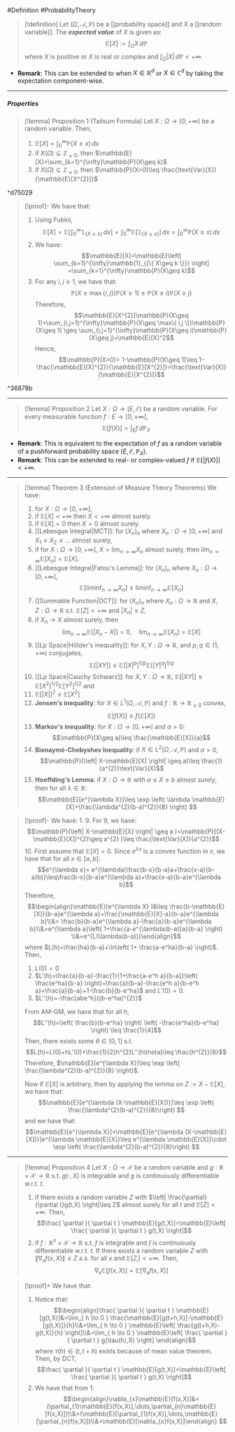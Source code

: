 #Definition #ProbabilityTheory 

> [!definition]
> Let $(\Omega,\mathcal{A},\mathbb{P})$ be a [[probability space]] and $X$ a [[random variable]]. The ***expected value*** of $X$ is given as: $$\mathbb{E}[X]:=\int_{\Omega}^{} X \, d\mathbb{P} $$where $X$ is positive or $X$ is real or complex and $\int_{\Omega}^{} \left| X \right| \, d\mathbb{P}<+\infty$.

- **Remark**: This can be extended to when $X\in \mathbb{R}^d$ or $X\in \mathbb{C}^d$ by taking the expectation component-wise.
---
##### Properties
> [!lemma] Proposition 1 (Tailsum Formula)
> Let $X:\Omega\to[0,+\infty]$ be a random variable. Then, 
> 1. $\mathbb{E}[X]=\int_{0}^{\infty} \mathbb{P}(X\geq x) \, dx$
> 2. if $X(\Omega)\subseteq \mathbb{Z}_{\geq 0}$, then $\mathbb{E}[X]=\sum_{k=1}^{\infty}\mathbb{P}(X\geq k)$
> 3. if $X(\Omega)\subseteq \mathbb{Z}_{\geq 0}$, then $\mathbb{P}(X=0)\leq \frac{\text{Var}(X)}{\mathbb{E}[X^{2}]}$

^d75029

> [!proof]-
> We have that:
> 1. Using Fubini, $$\mathbb{E}[X]=\mathbb{E}\left[ \int_{0}^{\infty} \mathbb{1}_{\{ X\geq x \}} \, dx  \right] =\int_{0}^{\infty}\mathbb{E}[\mathbb{1}_{\{ X\geq x \}}]  \, dx=\int_{0}^{\infty} \mathbb{P}(X\geq x) \, dx  $$
> 2. We have: $$\mathbb{E}[X]=\mathbb{E}\left[ \sum_{k=1}^{\infty}\mathbb{1}_{{\{ X\geq k \}}} \right] =\sum_{k=1}^{\infty}\mathbb{P}(X\geq k)$$
> 3. For any $i,j\geq 1$, we have that: $$\mathbb{P}(X\geq \max\{ i,j \})\mathbb{P}(X\geq 1)\geq \mathbb{P}(X\geq i)\mathbb{P}(X\geq j)$$Therefore, $$\mathbb{E}[X^{2}]\mathbb{P}(X\geq 1)=\sum_{i,j=1}^{\infty}\mathbb{P}(X\geq  \max\{ i,j \})\mathbb{P}(X\geq 1) \geq \sum_{i,j=1}^{\infty}\mathbb{P}(X\geq i)\mathbb{P}(X\geq j)=\mathbb{E}[X]^2$$Hence, $$\mathbb{P}(X=0)= 1-\mathbb{P}(X\geq 1)\leq 1-\frac{\mathbb{E}[X]^{2}}{\mathbb{E}[X^{2}]}=\frac{\text{Var}(X)}{\mathbb{E}[X^{2}]}$$

^36878b

---
> [!lemma] Proposition 2 
> Let $X:\Omega\to (E,\mathcal{E})$ be a random variable. For every measurable function $f:E\to[0,+\infty]$, $$\mathbb{E}[f(X)]=\int_{E}^{} f\, d\mathbb{P}_{X} $$
- **Remark**: This is equivalent to the expectation of $f$ as a random variable of a pushforward probability space $(E,\mathcal{E},\mathbb{P}_{X})$. 
- **Remark**: This can be extended to real- or complex-valued $f$ if $\mathbb{E}[\left| f(X) \right|]<+\infty$. 
---
> [!lemma] Theorem 3 (Extension of Measure Theory Theorems)
> We have:
> 1. for $X:\Omega\to[0,+\infty]$, 
> 	1. if $\mathbb{E}[X]<+\infty$ then $X<+\infty$ almost surely.
> 	2. if $\mathbb{E}[X]=0$ then $X=0$ almost surely.
> 2. [[Lebesgue Integral|MCT]]: for $(X_{n})_{n}$ where $X_{n}:\Omega\to[0,+\infty]$ and $X_{1}\leq X_{2}\leq\dots$ almost surely,
> 	1. if for $X:\Omega\to[0,+\infty]$, $X=\lim_{ n \to \infty }X_{n}$ almost surely, then $\lim_{ n \to \infty }\mathbb{E}[X_{n}]=\mathbb{E}[X]$.
> 3. [[Lebesgue Integral|Fatou's Lemma]]: for $(X_{n})_{n}$ where $X_{n}:\Omega\to[0,+\infty]$, $$\mathbb{E}[\liminf_{ n \to \infty } X_{n}]\leq \liminf_{ n \to \infty } \mathbb{E}[X_{n}]$$
> 4. [[Summable Function|DCT]]: for $(X_{n})_{n}$ where $X_{n}:\Omega\to \mathbb{R}$ and $X,Z:\Omega\to \mathbb{R}$ s.t. $\mathbb{E}[Z]<+\infty$ and $\left| X_{n} \right|\leq Z$, 
> 	1. if $X_{n}\to X$ almost surely, then$$\lim_{ n \to \infty } \mathbb{E}[\left| X_{n}-X \right| ]=0,\quad \lim_{ n \to \infty } \mathbb{E}[X_{n}]=\mathbb{E}[X]$$
> 5. [[Lp Space|Hölder's inequality]]: for $X,Y:\Omega\to \mathbb{R}$, and $p,q\in (1,+\infty)$ conjugates, $$\mathbb{E}[\left| XY \right| ]\leq \mathbb{E}[\left| X \right| ^p]^{1/p}\mathbb{E}[\left| Y \right| ^q]^{1/q}$$
> 6. [[Lp Space|Cauchy Schwarz]]: for $X,Y:\Omega\to \mathbb{R}$, $\mathbb{E}[\left| XY \right|]\leq \mathbb{E}[X^2]^{1/2}\mathbb{E}[Y^2]^{1/2}$ and 
> 	1. $\mathbb{E}[\left| X \right|]^{2}\leq \mathbb{E}[X^{2}]$
> 7. **Jensen's inequality**: for $X\in L^1(\Omega,\mathcal{A},\mathbb{P})$ and $f:\mathbb{R}\to \mathbb{R}_{\geq 0}$ convex, $$\mathbb{E}[f(X)]\geq f(\mathbb{E}[X])$$
> 8. **Markov's inequality**: for $X:\Omega\to[0,+\infty]$ and $a>0$: $$\mathbb{P}(X\geq a)\leq \frac{\mathbb{E}[X]}{a}$$
> 9. **Bienaymé-Chebyshev Inequality**: if $X\in L^2(\Omega,\mathcal{A},\mathbb{P})$ and $a>0$, $$\mathbb{P}(\left| X-\mathbb{E}[X] \right| \geq a)\leq \frac{1}{a^{2}}\text{Var}(X)$$
> 10. **Hoeffding's Lemma**: if $X:\Omega\to \mathbb{R}$ with $a\leq X\leq b$ almost surely, then for all $\lambda\in \mathbb{R}$: $$\mathbb{E}[e^{\lambda X}]\leq \exp \left( \lambda \mathbb{E}[X]+\frac{\lambda^{2}(b-a)^{2}}{8} \right) $$

> [!proof]-
> We have:
> 1.
> 9. For 9, we have: $$\mathbb{P}(\left| X-\mathbb{E}[X] \right| \geq a )=\mathbb{P}((X-\mathbb{E}[X])^{2}\geq a^{2} )\leq \frac{\text{Var}(X)}{a^{2}}$$
> 10. First assume that $\mathbb{E}[X] = 0$. Since $e^{\lambda x}$ is a convex function in $x$, we have that for all $x\in[a,b]$: $$e^{\lambda x}= e^{\lambda(\frac{b-x}{b-a}a+\frac{x-a}{b-a}b)}\leq\frac{b-x}{b-a}e^{\lambda a}+\frac{x-a}{b-a}e^{\lambda b}$$Therefore, $$\begin{align}\mathbb{E}[e^{\lambda X} ]&\leq \frac{b-\mathbb{E}[X]}{b-a}e^{\lambda a}+\frac{\mathbb{E}[X]-a}{b-a}e^{\lambda b}\\&= \frac{b}{b-a}e^{\lambda a}-\frac{a}{b-a}e^{\lambda b}\\&=e^{\lambda a}\left( 1+\frac{a-e^{\lambda(b-a)}a}{b-a} \right) \\&=e^{L(\lambda(b-a))}\end{align}$$where $L(h)=\frac{ha}{b-a}+\ln\left( 1+ \frac{a-e^ha}{b-a} \right)$. Then, 
> 	1. $L(0)=0$
> 	2. $L'(h)=\frac{a}{b-a}-\frac{1}{1+\frac{a-e^h a}{b-a}}\left( \frac{e^ha}{b-a} \right)=\frac{a}{b-a}-\frac{e^h a}{b-e^h a}=\frac{a}{b-a}+1-\frac{b}{b-e^ha}$ and $L'(0)=0$.
> 	3. $L''(h)=-\frac{abe^h}{(b-e^ha)^{2}}$
> 	
> 	From AM-GM, we have that for all $h$, $$L''(h)=\left( \frac{b}{b-e^ha} \right) \left( -\frac{e^ha}{b-e^ha} \right) \leq \frac{1}{4}$$Then, there exists some $\theta\in[0,1]$ s.t. $$L(h)=L(0)+hL'(0)+\frac{1}{2}h^{2}L''(h\theta)\leq \frac{h^{2}}{8}$$Therefore, $\mathbb{E}[e^{\lambda X}]\leq \exp \left( \frac{\lambda^{2}(b-a)^{2}}{8} \right)$. 
> 	
> 	Now if $\mathbb{E}[X]$ is arbitrary, then by applying the lemma on $Z:=X-\mathbb{E}[X]$, we have that: $$\mathbb{E}[e^{\lambda (X-\mathbb{E}[X])}]\leq \exp \left(  \frac{\lambda^{2}(b-a)^{2}}{8}\right) $$ and we have that: $$\mathbb{E}[e^{\lambda X}]=\mathbb{E}[e^{\lambda (X-\mathbb{E}[X])}]e^{\lambda \mathbb{E}[X]}\leq e^{\lambda \mathbb{E}[X]}\cdot \exp \left(  \frac{\lambda^{2}(b-a)^{2}}{8}\right) $$
> 	
---
> [!lemma] Proposition 4
> Let $X:\Omega\to \mathcal{X}$ be a random variable and $g:\mathbb{R}\times \mathcal{X}\to \mathbb{R}$ s.t. $g(\cdot,X)$ is integrable and $g$ is continuously differentiable w.r.t. $t$. 
> 1. if there exists a random variable $Z$ with $\left| \frac{\partial}{\partial t}g(t,X) \right|\leq Z$ almost surely for all $t$ and $\mathbb{E}[Z]<+\infty$. Then, $$\frac{ \partial  }{ \partial t } \mathbb{E}[g(t,X)]=\mathbb{E}\left[ \frac{ \partial  }{ \partial t } g(t,X) \right]$$
> 2. if $f:\mathbb{R}^n\times \mathcal{X}\to \mathbb{R}$ s.t. $f$ is integrable and $f$ is continuously differentiable w.r.t. $t$. If there exists a random variable $Z$ with $\left\| \nabla _{x}f(x,X) \right\|\leq Z$ a.s. for all $x$ and $\mathbb{E}[Z_{i}]<+\infty$. Then, $$\nabla_{x}\mathbb{E}[f(x,X)]=\mathbb{E}[\nabla_{x}f(x,X)]$$

> [!proof]+
> We have that: 
> 1. Notice that: $$\begin{align}\frac{ \partial  }{ \partial t } \mathbb{E}[g(t,X)]&=\lim_{ h \to 0 } \frac{\mathbb{E}[g(t+h,X)]-\mathbb{E}[g(t,X)]}{h}\\&=\lim_{ h \to 0 } \mathbb{E}\left[ \frac{g(t+h,X)-g(t,X)}{h} \right]\\&=\lim_{ h \to 0 } \mathbb{E}\left[ \frac{ \partial  }{ \partial t } g(\tau(h),X) \right] \end{align}$$where $\tau(h)\in (t,t+h)$ exists because of mean value theorem. Then, by DCT, $$\frac{ \partial  }{ \partial t } \mathbb{E}[g(t,X)]=\mathbb{E}\left[ \frac{ \partial  }{ \partial t } g(t,X) \right]$$
> 2. We have that from 1: $$\begin{align}\nabla_{x}\mathbb{E}[f(x,X)]&=(\partial_{1}\mathbb{E}[f(x,X)],\dots,\partial_{n}\mathbb{E}[f(x,X)])\\&=(\mathbb{E}[\partial_{1}f(x,X)],\dots,\mathbb{E}[\partial_{n}f(x,X)])\\&=\mathbb{E}[\nabla_{x}f(x,X)]\end{align} $$